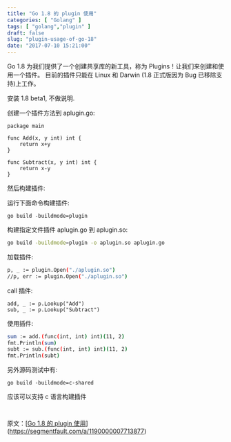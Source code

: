 ```yaml
---
title: "Go 1.8 的 plugin 使用"
categories: [ "Golang" ]
tags: [ "golang","plugin" ]
draft: false
slug: "plugin-usage-of-go-18"
date: "2017-07-10 15:21:00"
---
```


Go 1.8 为我们提供了一个创建共享库的新工具，称为 Plugins！让我们来创建和使用一个插件。 目前的插件只能在 Linux 和 Darwin (1.8 正式版因为 Bug 已移除支持)上工作。

安装 1.8 beta1, 不做说明.

创建一个插件方法到 aplugin.go:

```golang
package main

func Add(x, y int) int {
    return x+y
}

func Subtract(x, y int) int {
    return x-y
}
```


<!--more-->


然后构建插件:

运行下面命令构建插件:

```golang
go build -buildmode=plugin
```

构建指定文件插件 aplugin.go 到 aplugin.so:

```bash
go build -buildmode=plugin -o aplugin.so aplugin.go

```

加载插件:

```bash
p, _ := plugin.Open("./aplugin.so")
//p, err := plugin.Open("./aplugin.so")
```

call 插件:

```
add, _ := p.Lookup("Add")
sub, _ := p.Lookup("Subtract")
```

使用插件:

```bash
sum := add.(func(int, int) int)(11, 2)
fmt.Println(sum)
subt := sub.(func(int, int) int)(11, 2)
fmt.Println(subt)
```

另外源码测试中有:

```
go build -buildmode=c-shared
```

应该可以支持 c 语言构建插件



```golang


```





原文：[[Go 1.8 的 plugin 使用](https://segmentfault.com/a/1190000007713877)](https://segmentfault.com/a/1190000007713877)